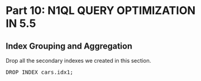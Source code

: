 
# Part 10: N1QL QUERY OPTIMIZATION IN 5.5
  
## Index Grouping and Aggregation

Drop all the secondary indexes we created in this section.

<pre id="example">
DROP INDEX cars.idx1;
</pre>

